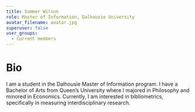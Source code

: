 ```yaml
---
title: Summer Wilson
role: Master of Information, Dalhousie University
avatar_filename: avatar.jpg
superuser: false
user_groups: 
  - Current members
---
```


# Bio

I am a student in the Dalhousie Master of Information program. I have a Bachelor of Arts from Queen’s University where I majored in Philosophy and minored in Economics. Currently, I am interested in bibliometrics, specifically in measuring interdisciplinary research.